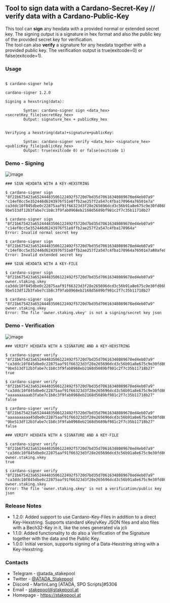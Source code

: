 ## Tool to sign data with a Cardano-Secret-Key // verify data with a Cardano-Public-Key

This tool can **sign** any hexdata with a provided normal or extended secret key. The signing output is a signature in hex format and also the public key of the provided secret key for verification.<br>
The tool can also **verify** a signature for any hexdata together with a provided public key. The verification output is true(exitcode=0) or false(exitcode=1).


### Usage

``` console

$ cardano-signer help

cardano-signer 1.2.0

Signing a hexstring(data):

        Syntax: cardano-signer sign <data_hex> <secretKey_file|secretKey_hex>
        Output: signature_hex + publicKey_hex


Verifying a hexstring(data)+signature+publicKey:

        Syntax: cardano-signer verify <data_hex> <signature_hex> <publicKey_file|publicKey_hex>
        Output: true(exitcode 0) or false(exitcode 1)

```

### Demo - Signing

![image](https://user-images.githubusercontent.com/47434720/189985745-fd00a34b-882a-4ac7-9031-aad3e84aaaef.png)

``` console
### SIGN HEXDATA WITH A KEY-HEXSTRING

$ cardano-signer sign "8f21b675423a65244483506122492f5720d7bd35d70616348089678ed4eb07a9" "c14ef0cc5e352446d6243976f51e8ffb2ae257f2a547c4fba170964a76501e7a"
ca3ddc10f845dbe0c22875aaf91f66323d3f28e265696dcd3c56b91a8e675c9e30fd86ba69b9d1cf271a12f7710c9f3385c78cbf016e17e1df339bea8bd2db03 9be513df12b3fabe7c1b8c3f9fab0968eb2168d5689bf981c2f7c35b11718b27

$ cardano-signer sign "8f21b675423a65244483506122492f5720d7bd35d70616348089678ed4eb07a9" "c14ef0cc5e352446d6243976f51e8ffb2ae257f2a547c4fba170964a"
Error: Invalid normal secret key

$ cardano-signer sign "8f21b675423a65244483506122492f5720d7bd35d70616348089678ed4eb07a9" "c14ef0cc5e352446d6243976f51e8ffb2ae257f2a547c4fba170964a76501e7a88afe88fa8f888544e6f5a5f555e5faf6f6f"
Error: Invalid extended secret key

### SIGN HEXDATA WITH A KEY-FILE

$ cardano-signer sign "8f21b675423a65244483506122492f5720d7bd35d70616348089678ed4eb07a9" owner.staking.skey
ca3ddc10f845dbe0c22875aaf91f66323d3f28e265696dcd3c56b91a8e675c9e30fd86ba69b9d1cf271a12f7710c9f3385c78cbf016e17e1df339bea8bd2db03 9be513df12b3fabe7c1b8c3f9fab0968eb2168d5689bf981c2f7c35b11718b27

$ cardano-signer sign "8f21b675423a65244483506122492f5720d7bd35d70616348089678ed4eb07a9" owner.staking.vkey
Error: The file 'owner.staking.vkey' is not a signing/secret key json
```

### Demo - Verification

![image](https://user-images.githubusercontent.com/47434720/189986616-962b4ae9-2105-4f5f-aa25-75992dca6341.png)

``` console
### VERIFY HEXDATA WITH A SIGNATURE AND A KEY-HEXSTRING

$ cardano-signer verify "8f21b675423a65244483506122492f5720d7bd35d70616348089678ed4eb07a9" "ca3ddc10f845dbe0c22875aaf91f66323d3f28e265696dcd3c56b91a8e675c9e30fd86ba69b9d1cf271a12f7710c9f3385c78cbf016e17e1df339bea8bd2db03" "9be513df12b3fabe7c1b8c3f9fab0968eb2168d5689bf981c2f7c35b11718b27"
true

$ cardano-signer verify "8f21b675423a65244483506122492f5720d7bd35d70616348089678ed4eb07a9" "ca3ddc10f845dbe0c22875aaf91f66323d3f28e265696dcd3c56b91a8e675c9e30fd86ba69b9d1cf271a12f7710c9f3385c78cbf016e17e1df339bea8bd2db03" "aaaaaaaaaab3fabe7c1b8c3f9fab0968eb2168d5689bf981c2f7c35b11718b27"
false

$ cardano-signer verify "8f21b675423a65244483506122492f5720d7bd35d70616348089678ed4eb07a9" "aaaaaaaaaa45dbe0c22875aaf91f66323d3f28e265696dcd3c56b91a8e675c9e30fd86ba69b9d1cf271a12f7710c9f3385c78cbf016e17e1df339bea8bd2db03" "9be513df12b3fabe7c1b8c3f9fab0968eb2168d5689bf981c2f7c35b11718b27"
false

### VERIFY HEXDATA WITH A SIGNATURE AND A KEY-FILE

$ cardano-signer verify "8f21b675423a65244483506122492f5720d7bd35d70616348089678ed4eb07a9" "ca3ddc10f845dbe0c22875aaf91f66323d3f28e265696dcd3c56b91a8e675c9e30fd86ba69b9d1cf271a12f7710c9f3385c78cbf016e17e1df339bea8bd2db03" owner.staking.vkey
true

$ cardano-signer verify "8f21b675423a65244483506122492f5720d7bd35d70616348089678ed4eb07a9" "ca3ddc10f845dbe0c22875aaf91f66323d3f28e265696dcd3c56b91a8e675c9e30fd86ba69b9d1cf271a12f7710c9f3385c78cbf016e17e1df339bea8bd2db03" owner.staking.skey
Error: The file 'owner.staking.skey' is not a verification/public key json

```

### Release Notes

* 1.2.0: Added support to use Cardano-Key-Files in addition to a direct Key-Hexstring. Supports standard sKey/vKey JSON files and also files with a Bech32-Key in it, like the ones generated via jcli
* 1.1.0: Added functionality to do also a Verification of the Signature together with the data and the Public Key.
* 1.0.0: Initial version, supports signing of a Data-Hexstring string with a Key-Hexstring.

### Contacts

* Telegram - @atada_stakepool<br>
* Twitter - [@ATADA_Stakepool](https://twitter.com/ATADA_Stakepool)<br>
* Discord - MartinLang \[ATADA, SPO Scripts\]#5306
* Email - stakepool@stakepool.at<br>
* Homepage - https://stakepool.at
